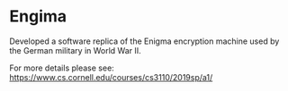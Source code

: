 # Engima
Developed a software replica of the Enigma encryption machine used by the German military in World War II. 

For more details please see: https://www.cs.cornell.edu/courses/cs3110/2019sp/a1/
